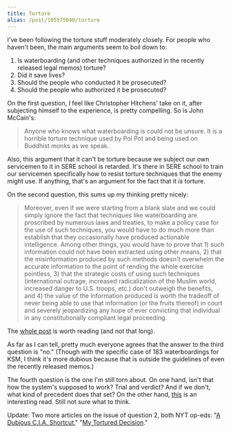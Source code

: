 ```yaml
---
title: Torture
alias: /post/105575040/torture
---
```


I've been following the torture stuff moderately closely. For people who
haven't been, the main arguments seem to boil down to:

1.  Is waterboarding (and other techniques authorized in the recently
    released legal memos) torture?
2.  Did it save lives?
3.  Should the people who conducted it be prosecuted?
4.  Should the people who authorized it be prosecuted?

On the first question, I feel like Christopher Hitchens' take on it,
after subjecting himself to the experience, is pretty compelling. So is
John McCain's:

> Anyone who knows what waterboarding is could not be unsure. It is a
horrible torture technique used by Pol Pot and being used on Buddhist
monks as we speak.

Also, this argument that it can't be torture because we subject our own
servicemen to it in SERE school is retarded. It's there in SERE school
to train our servicemen specifically how to resist torture techniques
that the enemy might use. If anything, that's an argument for the fact
that it *is* torture.

On the second question, this sums up my thinking pretty nicely:

> Moreover, even if we were starting from a blank slate and we could
simply ignore the fact that techniques like waterboarding are
proscribed by numerous laws and treaties, to make a policy case for
the use of such techniques, you would have to do much more than
establish that they occasionally have produced actionable
intelligence. Among other things, you would have to prove that 1) such
information could not have been extracted using other means, 2) that
the misinformation produced by such methods doesn't overwhelm the
accurate information to the point of rending the whole exercise
pointless, 3) that the strategic costs of using such techniques
(international outrage, increased radicalization of the Muslim world,
increased danger to U.S. troops, etc.) don't outweigh the benefits,
and 4) the value of the information produced is worth the tradeoff of
never being able to use that information (or the fruits thereof) in
court and severely jeopardizing any hope of ever convicting that
individual in any constitutionally compliant legal proceeding.

The [whole post](http://www.anonymousliberal.com/2009/04/who-cares-whether-torture-is-effective.html) is worth reading (and not that long).

As far as I can tell, pretty much everyone agrees that the answer to the
third question is "no." (Though with the specific case of 183
waterboardings for KSM, I think it's more dubious because that is
outside the guidelines of even the recently released memos.)

The fourth question is the one I'm still torn about. On one hand, isn't
that how the system's supposed to work? Trial and verdict? And if we
don't, what kind of precedent does that set? On the other hand,
[this](http://politics.theatlantic.com/2009/04/why_obama_doesnt_care_about_yoo.php)
is an interesting read. Still not sure what to think.

Update: Two more articles on the issue of question 2, both NYT op-eds:
"[A Dubious C.I.A. Shortcut](http://www.nytimes.com/2009/04/24/opinion/24zelikow.html),"
"[My Tortured Decision](http://www.nytimes.com/2009/04/23/opinion/23soufan.html)."
